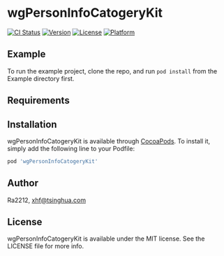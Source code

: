 # wgPersonInfoCatogeryKit

[![CI Status](https://img.shields.io/travis/Ra2212/wgPersonInfoCatogeryKit.svg?style=flat)](https://travis-ci.org/Ra2212/wgPersonInfoCatogeryKit)
[![Version](https://img.shields.io/cocoapods/v/wgPersonInfoCatogeryKit.svg?style=flat)](https://cocoapods.org/pods/wgPersonInfoCatogeryKit)
[![License](https://img.shields.io/cocoapods/l/wgPersonInfoCatogeryKit.svg?style=flat)](https://cocoapods.org/pods/wgPersonInfoCatogeryKit)
[![Platform](https://img.shields.io/cocoapods/p/wgPersonInfoCatogeryKit.svg?style=flat)](https://cocoapods.org/pods/wgPersonInfoCatogeryKit)

## Example

To run the example project, clone the repo, and run `pod install` from the Example directory first.

## Requirements

## Installation

wgPersonInfoCatogeryKit is available through [CocoaPods](https://cocoapods.org). To install
it, simply add the following line to your Podfile:

```ruby
pod 'wgPersonInfoCatogeryKit'
```

## Author

Ra2212, xhf@tsinghua.com

## License

wgPersonInfoCatogeryKit is available under the MIT license. See the LICENSE file for more info.

